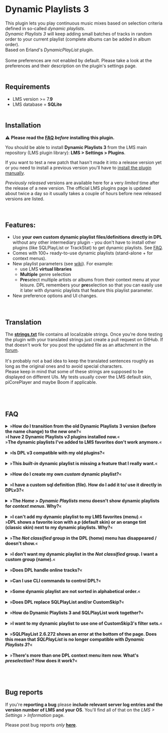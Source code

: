 Dynamic Playlists 3
====

This plugin lets you play continuous music mixes based on selection criteria defined in so-called <i>dynamic playlists</i>.<br>
*Dynamic Playlists 3* will keep adding small batches of tracks in random order to your current playlist (complete albums can be added in album order).<br>Based on Erland's <i>DynamicPlayList</i> plugin.<br><br>
Some preferences are not enabled by default. Please take a look at the preferences and their description on the plugin's settings page.
<br><br>

## Requirements

- LMS version >= 7.**9**
- LMS database = **SQLite**
<br><br>

## Installation
⚠️ **Please read the [FAQ](https://github.com/AF-1/lms-dynamicplaylists#faq) *before* installing this plugin.**<br>

You should be able to install **Dynamic Playlists 3** from the LMS main repository (LMS plugin library): **LMS > Settings > Plugins**.<br>

If you want to test a new patch that hasn't made it into a release version yet or you need to install a previous version you'll have to [install the plugin manually](https://github.com/AF-1/sobras/wiki/Manual-installation-of-LMS-plugins).

*Previously released* versions are available here for a very *limited* time after the release of a new version. The official LMS plugins page is updated about twice a day so it usually takes a couple of hours before new released versions are listed.
<br><br><br>


## Features:
* Use **your own custom dynamic playlist files/definitions directly in DPL** without any other intermediary plugin - you don't have to install other plugins (like SQLPlayList or TrackStat) to get dynamic playlists. See [FAQ](https://github.com/AF-1/lms-dynamicplaylists#faq).
* Comes with 100+ ready-to-use dynamic playlists (stand-alone + for context menus).
* New playlist parameters (see [wiki](https://github.com/AF-1/lms-dynamicplaylists/wiki/DPL-playlist-format)). For example:
    * use LMS **virtual libraries**
    * **Multiple** genre selection
    * **Pre**select multiple artists or albums from their context menu at your leisure. DPL remembers your **pre**selection so that you can easily use it later with dynamic playlists that feature this playlist parameter.
* New preference options and UI changes.
<br><br><br>


## Translation
The [**strings.txt**](https://github.com/AF-1/lms-dynamicplaylists/blob/main/DynamicPlaylists3/strings.txt) file contains all localizable strings. Once you're done testing the plugin with your translated strings just create a pull request on GitHub. If that doesn't work for you post the updated file as an attachment in the [forum](https://forums.slimdevices.com/showthread.php?115073-Announce-Dynamic-Playlists-3-(mod)).<br><br>
It's probably not a bad idea to keep the translated sentences roughly as long as the original ones and to avoid special characters.<br>
Please keep in mind that some of these strings are supposed to be displayed on different UIs. My tests usually cover the LMS default skin, piCorePlayer and maybe Boom if applicable.
<br><br><br><br>


## FAQ

<details><summary>»<b>How do I transition from the old Dynamic Playlists 3 version (before the name change) to the new one?</b>«<br> »<b>I have 2 Dynamic Playlists v<i>3</i> plugins installed now.</b>«<br> »<b>The dynamic playlists I've added to LMS favorites don't work anymore.</b>«</summary><br><p><i>Dynamic Playlists 3</i> has changed its (internal) name. LMS considers it a different plugin now.<br>
Therefore you'll have to uninstall any previous version of DPL and then install the latest <i>Dynamic Playlists <b>3</b></i> version from the LMS main repository (plugin library).<br>
Before uninstalling it I recommend taking a screenshot of your plugin settings to make restoring them easier afterwards.<br>
And since it's a "different" plugin you'll have to remove any playlists you've added to LMS favorites and add them again. Sorry for the inconvenience.</p></details><br>

<details><summary>»<b>Is DPL v</i>3</i> compatible with my old plugins?</b>«</summary><br><p><i>Dynamic Playlist 3</i> removes ties to other (unsupported) plugins in a way that they shouldn't break <i>Dynamic Playlists 3</i> if those plugins ever stopped working properly. And <b>within these limits</b> DPL v<b>3</b> tries to maintain as much backwards compatibility as possible.<br><br>So older plugins <i>might</i> work with DPL v<b>3</b> but <b>I won't guarantee that they do or will continue to do so and I won't spend time on making DPL v3 compatible with unsupported/older plugins</b> (this is what <b>"not supported"</b> <i>below</i> refers to). <i>Somebody else</i> would have to maintain, test, and update those plugins to make/keep them fully compatible with newer versions of DPL v<b>3</b> and provide support for them.<br>

- <b>CustomSkip</b>: DPL v<b>3</b> works with <a href="https://github.com/AF-1/lms-customskip"></b>CustomSkip 3</b></a>. If you use <i>SQLPlayList</i> to create dynamic playlists that include CustomSkip filter sets check if SQLPlayList still works with DPL3. But setting secondary Custom Skip filter sets will work without the <i>SQLPlayList</i> plugin if you set the correct playlist parameter in your dynamic playlist definition (as explained in the <a href="https://github.com/AF-1/lms-dynamicplaylists/wiki/DPL-playlist-format#general-parameters"></b>wiki</b></a>). But <b>please read the CustomSkip v3 <a href="https://github.com/AF-1/lms-customskip#faq">FAQ</a> first <i>before</i> installing CS3</b>.<br>

- <b>SQLPlayList</b>: main features (creating dynamic playlists and making them available to DPL3) should work but not supported. Please remember: SQLPlayList (which predates DPL v3) doesn't know about the new playlist parameters and functions introduced with DPL v<b>3</b>. As long as it works you could use SQLPlayList to assist you in creating (a first draft of) your custom dynamic playlists. You <i>don't need SQLPayList anymore to make your dynamic playlists <b>available</b> to DPL</i> though. You can simply export your (custom) dynamic playlists from SQLPlayList and use them directly in DPL v3 (read FAQ below).<br>

- <b>TrackStat</b> / <b>CustomScan</b>: could work, not tested, not supported.<br>

- <b>MultiLibrary</b>: might work, not tested, not supported. DPL v3 no longer contains code for MultiLibrary. I recommend migrating from the <i>MultiLibrary</i> plugin to native LMS <b>virtual libraries</b>. You can easily create new virtual libraries using saved <b>advanced search</b>es. Then you can use DPL v3 <i>playlist parameters</i> for virtual libraries (ID, name and user input selection).
</p></details><br>

<details><summary>»<b>This <i>built-in</i> dynamic playlist is missing a feature that I really want.</b>«</summary><br><p>
The collection of <b>built-in</b> dynamic playlists includes only a large but limited set of frequently used playlists that won't see regular additions or updates. It can also be used as a <i>starting point</i> to create your <b>own custom</b> dynamic playlists whose very reason for existence is to help you create dynamic playlists tailored to your <i>specific</i> needs.</p></details><br>


<details><summary>»<b>How do I create my own <i>custom</i> dynamic playlist?</b>«</summary><br><p>
Dynamic playlist definitions are basically plain text files with a "</b>.sql.xml</b>" file extension that contain your sqlite code/playlist definition. The dynamic playlist format is basically the same as the SQLPlayList format.<br><br>
If you're not comfortable with creating your SQLite playlist definition <i>from scratch</i> you could use the <i>SQLPlayList</i> plugin (to assist you in creating your first draft). You can still let <i>SQLPayList</i> make your custom dynamic playlist available to DPL and that's it. But as the <i>SQLPlayList</i> plugin predates DPL v<b>3</b> it can't know/add any of the <a href="https://github.com/AF-1/lms-dynamicplaylists/wiki/DPL-playlist-format#playlist-parameters">new playlist parameters</a> and I can't guarantee that dynamic playlists created with SQLPlayList will (continue to) work with DPL v<b>3</b>. So as long as <i>SQLPayList</i> works you could try that first if you don't like meddling with SQLite. But no guarantees.<br><br>On the other hand, if you want to make sure that your custom dynamic playlists will continue to work - even if SQLPayList stops working or is no longer compatible - you should <b>export</b> your custom dynamic playlists from <i>SQLPlayList</i> <b>as "Customized SQL"</b> files (file extension: <b>.sql.xml</b>). You can edit them in any (plain text) editor and use new playlist parameters or create more complex sqlite definitions. This will give you a great deal of freedom in creating dynamic playlists tailored to your specific needs.<br><br>
In any case <b>please read the <a href="https://github.com/AF-1/lms-dynamicplaylists/wiki/DPL-playlist-format">wiki</b></a> for more information on the dynamic playlist <b>format</b>.</p></details><br>

<details><summary>»<b>I have a custom sql definition (file). How do I add it to/ use it directly in DPLv3?</b>«</summary><br><p>
    - If you already have a sql.xml <b>file</b> you can skip the next 2 steps.
    - Open a plain text editor of your choice and copy&paste (or edit) your sql code.
    - Save it as "nameofyourchoice.sql.xml". The file extension <b>.sql.xml</b> is important.
    - Now put this file in DPL's <i>folder for custom dynamic playlists</i> called <b>DPL-custom-lists</b>. Unless you've changed its location in DPL's settings you'll find this folder in your <i>LMS playlist folder</i>.
    - The new dynamic playlist should now be listed in DPL, either in the <i>Not classified</i> group or in other groups according to what the <code>-- PlaylistGroups</code> parameter in your playlist definition says.</p></details><br>

<details><summary>»<b>The <i>Home > Dynamic Playlists</i> menu doesn't show dynamic playlists for <i>context menus</i>. Why?</b>«</summary><br><p>
By default the <b>Home > Dynamic Playlists</b> menu will only show dynamic playlists that <i>don't</i> include the <code>-- PlaylistMenuListType:contextmenu</code> parameter. Here you won't find any dynamic playlists that can be called from an item's context menu.<br>
And <b>context menus</b> (= <i>More</i> menu in webUI or <i>click/touch-hold</i> on jivelite players) will <i>only show dynamic playlists for context menus</i>. So there may be some overlap but this separation greatly helps reduce clutter.</p></details><br>

<details><summary>»<b>I can't add my dynamic playlist to my LMS favorites (menu)</b>.«<br>
»<b>DPL shows a favorite icon with a <i>p</i> (default skin) or an orange tint (classic skin) next to my dynamic playlists. Why?</b>«</summary><br><p>
The DPL's default setting has always been (even in v2) that you can only add dynamic playlists to LMS favorites that <b>don't request user input</b>. In other words only <i>one-click</i> dynamic playlists could be added as LMS favorites.<br>
DPL v3.4 allows you to add dynamic playlists with playlist parameter values (= values from user input) to LMS favorites - with some <b>limitations</b>:<br>
    - this feature is experimental and is and will remain <b>limited to the LMS web UI</b> (</b>Default</b> and <b>Classic</b> skin).<br><br>
    - Saving dynamic playlists with user input values basically means you're saving a url with fixed playlist parameters as a one-click dynamic playlist. The value of some of these playlist parameters (esp. artist/album/genre/track/playlist IDs) might change after a (delete/wipe) rescan. So please remember: <b>a (delete/wipe) rescan might invalidate some dynamic playlists favorites <i>with saved user input values</b></i>. You'll have to remove & readd them. Therefore I suggest you choose a good descriptive name so you'll remember what parameter values you chose (like "Alternative 80s rated").
<br>In short: you can <i>save</i> dynamic playlists that request user input to LMS favorites now using LMS's <i>Default</i> or <i>Classic</i> <b>web UI</b>. Once saved they should behave like normal favorites (one-click action). These favorites <i>might</i> stop working after a (wipe/delete) rescan (esp. if they include artist/album/genre/track/playlist IDs).
</p></details><br>

<details><summary>»<b>The <i>Not classified</i> group in the DPL (home) menu has disappeared / doesn't show.</b>«</summary><br><p>
The <i>Not classified</i> group in the DPL (home) menu and on settings pages will only be displayed if DPL found dynamic playlists that belong in this group, i.e. if it's not empty.</p></details><br>

<details><summary>»<b>I don't want my dynamic playlist in the <i>Not classified</i> group. I want a custom group (name).</b>«</summary><br><p>
The <i>Not classified</i> group is a <i>catch-all group</i> for all dynamic playlist that are <b>not</b> assigned to any playlist <i>group</i>. You can <b>create your own custom playlist groups</b> either by entering a group name in SQLPlayList or by setting the <code>-- PlaylistGroups:</code> parameter in your dynamic playlist definition (see <a href="https://github.com/AF-1/lms-dynamicplaylists/wiki/DPL-playlist-format#general-parameters"></b>wiki</b></a>).</p></details><br>

<details><summary>»<b>Does DPL handle online tracks?</b>«</summary><br><p>
</i>Dynamic Playlists 3</i> will process <b>online tracks</b> that have been <b>added to your LMS library as part of an album</b>. LMS does not import <b>single</b> online tracks or tracks of <i>online</i> <b>playlists</b> as <b>library</b> tracks and therefore they won't be processed by <i>Dynamic Playlists 3</i>.</p></details><br>

<details><summary>»<b>Can I use CLI commands to control DPL?</b>«</summary><br><p>
Explained in the <a href="https://github.com/AF-1/lms-dynamicplaylists/wiki/CLI-commands">wiki</a>.
</p></details><br>

<details><summary>»<b>Some dynamic playlist are not sorted in alphabetical order.</b>«</summary><br><p>
In general <i>dynamic playlists</i> will <b>always</b> be listed in this order: 1. built-in  2. custom/user-provided  3. provided by other plugins. Dynamic playlists in the last two groups should be listed in <i>alphabetical</i> order.<br></b>Built-in</b> dynamic playlists are listed in a '</i>content-based</i>' order created by me. For example, I try to group dynamic playlists together that are about ratings, play count or genre/decade selection. If you don't like that don't forget that you can clone these playlists and even put them in a custom playlist group just by adding the corresponding parameter (see <a href="https://github.com/AF-1/lms-dynamicplaylists/wiki/DPL-playlist-format#general-parameters"></b>wiki</b></a>).<br>Static (saved) playlists will always be ordered alphabetically.
</p></details><br>

<details><summary>»<b>Does DPL replace SQLPlayList and/or CustomSkip?</b>«</summary><br><p>
No. SQLPlayList and CustomSkip3 are <b>separate</b> plugins and they have a different focus/job to do. DPL will never have the same features as any of these plugins. You <i>can</i> use them but you <i>don't have to</i>.<br>Custom Skip <b>3</b> works with DPL <b>3</b> and SQLPlayList is reported to work (with some limitations and without any guarantees as to how long, see other FAQ).<br>If you're comfortable writing/editing SQLite using custom dynamic playlist definitions you can probably do without them.
</p></details><br>

<details><summary>»<b>How do Dynamic Playlists 3 and SQLPlayList work together?</b>«</summary><br><p>
</i>Dynamic Playlists 3</i> serves you a continuous music mix. To determine what music it should fetch from the music library it needs search criteria defined in so-called <i>dynamic playlists</i>. It comes with a collection of frequently used (built-in) dynamic playlists to get you started.<br>At some point you'll probably want to create a dynamic playlist that's tailored to your very specific needs because the <i>built-in</i> dynamic playlists can and will never cover more than only a small selection of all possible use cases. If you don't want to or don't know how to create custom dynamic playlists from scratch (see other FAQ section for instructions) you can try to use the <i>SQLPlayList</i> plugin (as long as it works - different plugin, not supported by me). SQLPlayList assists you in <i>creating</i> those dynamic playlists without bothering with the details of SQLite code and makes them <i>available</i> to DPL.<br></i>Dynamic Playlists 3</i>, like its predecessor, will never have any of those features.<br><br>So even though <i>Dynamic Playlists 3</i> comes with a collection of built-in dynamic playlists <b>its job is not to help you <i>create</i> dynamic playlists but to <i>play</i> them</b>.
</p></details><br>

<details><summary>»<b>I want to my dynamic playlist to use one of CustomSkip3's filter sets.</b>«</summary><br><p>
You can either use the <i>SQLPlayList</i> plugin to do that (as long as it works - different plugin, not supported by me) or add the necessary <b>action/CLI playlist parameters</b> to the SQLite code of your custom dynamic playlist as described <a href="https://github.com/AF-1/lms-dynamicplaylists/wiki/DPL-playlist-format#general-parameters">here</a>.
</p></details><br>

<details><summary>»<b></i>SQLPlayList</i> 2.6.272 shows an error at the bottom of the page. Does this mean that <i>SQLPlayList</i> is no longer compatible with <i>Dynamic Playlists 3</i>?</b>«</summary><br><p>
I think SQLPlayList used to display the currently playing dynamic playlist at the bottom of that page. Since DPL3 uses a different plugin name the reference to the old DPL version 2 is broken. But so far I have no reports that this breaks SQLPlaylist's main features: assisting you in creating dynamic playlists and making them available to DPL3. Just ignore this error.
</p></details><br>

<details><summary>»<b>There's more than one DPL context menu item now. What's <i>preselection</i>? How does it work?</b>«</summary><br><p>
For <b>artists</b> and <b>albums</b> DPL will show a <b>second context menu</b> that allows you to <b>preselect</b> this artist/album while browsing your music library. DPL will remember your (pre)selection (</i>until the next LMS restart</i>/rescan).<br>Once you're finished preselecting artists/albums go to DPL's menu and use this selection with any dynamic playlist that makes use of the <code>PlaylistPreselectedArtists</code> or <code>PlaylistPreselectedAlbums</code> playlist parameter. There are some built-in dynamic playlists to get you started (in the <i>Songs</i> group). And it's very easy to add to your custom dynamic playlists. See <a href="https://github.com/AF-1/lms-dynamicplaylists/wiki/DPL-playlist-format#user-input-parameters"></b>wiki</b></a> for more information.
</p></details>
<br><br><br>

## Bug reports

If you're **reporting a bug** please **include relevant server log entries and the version number of LMS and your OS**. You'll find all of that on the *LMS > Settings > Information* page.

Please post bug reports *only* [**here**](https://forums.slimdevices.com/showthread.php?115073-Announce-Dynamic-Playlists-3-(mod)).
